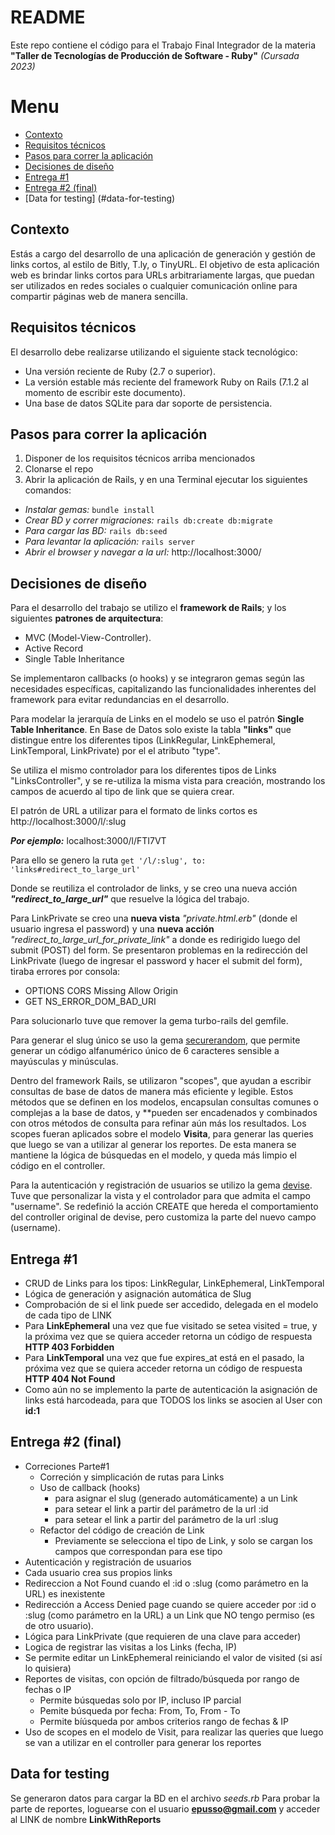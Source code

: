 # README

Este repo contiene el código para el Trabajo Final Integrador de la materia
**"Taller de Tecnologías de Producción de Software ‑ Ruby"** _(Cursada 2023)_

# Menu

- [Contexto](#contexto)
- [Requisitos técnicos](#requisitos-técnicos)
- [Pasos para correr la aplicación](#pasos-para-correr-la-aplicación)
- [Decisiones de diseño](#decisiones-de-diseño)
- [Entrega #1](#entrega-1)
- [Entrega #2 (final)](#entrega-2-final)
- [Data for testing] (#data-for-testing)

## Contexto
Estás a cargo del desarrollo de una aplicación de generación y gestión de links cortos, al estilo de Bitly,
T.ly, o TinyURL. El objetivo de esta aplicación web es brindar links cortos para URLs arbitrariamente
largas, que puedan ser utilizados en redes sociales o cualquier comunicación online para compartir
páginas web de manera sencilla.

## Requisitos técnicos
El desarrollo debe realizarse utilizando el siguiente stack tecnológico:
- Una versión reciente de Ruby (2.7 o superior).
- La versión estable más reciente del framework Ruby on Rails (7.1.2 al momento de escribir
este documento).
- Una base de datos SQLite para dar soporte de persistencia.

## Pasos para correr la aplicación

1. Disponer de los requisitos técnicos arriba mencionados
2. Clonarse el repo
3. Abrir la aplicación de Rails, y en una Terminal ejecutar los siguientes comandos:
  - _Instalar gemas:_ `bundle install`
  - _Crear BD y correr migraciones:_ `rails db:create db:migrate`
  - _Para cargar las BD:_ `rails db:seed`
  - _Para levantar la aplicación:_ `rails server`
  - _Abrir el browser y navegar a la url:_ http://localhost:3000/

## Decisiones de diseño
Para el desarrollo del trabajo se utilizo el **framework de Rails**; y los siguientes **patrones de arquitectura**:
- MVC (Model-View-Controller).
- Active Record
- Single Table Inheritance

Se implementaron callbacks (o hooks) y se integraron gemas según las necesidades específicas, capitalizando las funcionalidades inherentes del framework para evitar redundancias en el desarrollo.

Para modelar la jerarquía de Links en el modelo se uso el patrón **Single Table Inheritance**. 
En Base de Datos solo existe la tabla **"links"** que distingue entre los diferentes tipos (LinkRegular, LinkEphemeral, LinkTemporal, LinkPrivate) por el el atributo "type".

Se utiliza el mismo controlador para los diferentes tipos de Links "LinksController", y se re-utiliza la misma vista para creación, mostrando los campos de acuerdo al tipo de link que se quiera crear.

El patrón de URL a utilizar para el formato de links cortos es
http://localhost:3000/l/:slug

***Por ejemplo:*** localhost:3000/l/FTI7VT

Para ello se genero la ruta
`get '/l/:slug', to: 'links#redirect_to_large_url'`

Donde se reutiliza el controlador de links, y se creo una nueva acción ***"redirect_to_large_url"*** que resuelve la lógica del trabajo.

Para LinkPrivate se creo una **nueva vista** *"private.html.erb"* (donde el usuario ingresa el password) y una **nueva acción** *"redirect_to_large_url_for_private_link"* a donde es redirigido luego del submit (POST) del form.
Se presentaron problemas en la redirección del LinkPrivate (luego de ingresar el password y hacer el submit del form), tiraba errores por consola:
- OPTIONS CORS Missing Allow Origin
- GET NS_ERROR_DOM_BAD_URI
  
Para solucionarlo tuve que remover la gema turbo-rails del gemfile.

Para generar el slug único se uso la gema [securerandom](https://github.com/ruby/securerandom), que permite generar un código alfanumérico único de 6 caracteres sensible a mayúsculas y minúsculas.

Dentro del framework Rails, se utilizaron "scopes", que ayudan a escribir consultas de base de datos de manera más eficiente y legible.
Estos métodos que se definen en los modelos, encapsulan consultas comunes o complejas a la base de datos, y **pueden ser encadenados y combinados con otros métodos de consulta para refinar aún más los resultados. 
Los scopes fueran aplicados sobre el modelo **Visita**, para generar las queries que luego se van a utilizar al generar los reportes.
De esta manera se mantiene la lógica de búsquedas en el modelo, y queda más limpio el código en el controller.

Para la autenticación y registración de usuarios se utilizo la gema [devise](https://github.com/heartcombo/devise).
Tuve que personalizar la vista y el controlador para que admita el campo "username". 
Se redefinió la acción CREATE que hereda el comportamiento del controller original de devise, pero customiza la parte del nuevo campo (username).

## Entrega #1
- CRUD de Links para los tipos: LinkRegular, LinkEphemeral, LinkTemporal
- Lógica de generación y asignación automática de Slug
- Comprobación de si el link puede ser accedido, delegada en el modelo de cada tipo de LINK
- Para **LinkEphemeral** una vez que fue visitado se setea visited = true, y la próxima vez que se quiera acceder retorna un código de respuesta **HTTP 403 Forbidden**
- Para **LinkTemporal** una vez que fue expires_at está en el pasado, la próxima vez que se quiera acceder retorna un código de respuesta **HTTP 404 Not Found**
- Como aún no se implemento la parte de autenticación la asignación de links está harcodeada, para que TODOS los links se asocien al User con **id:1**

## Entrega #2 (final)
- Correciones Parte#1
	- Correción y simplicación de rutas para Links
	- Uso de callback (hooks) 
		- para asignar el slug (generado automáticamente) a un Link
		- para setear el link a partir del parámetro de la url :id
		- para setear el link a partir del parámetro de la url :slug
	- Refactor del código de creación de Link
		- Previamente se selecciona el tipo de Link, y solo se cargan los campos que correspondan para ese tipo
- Autenticación y registración de usuarios
- Cada usuario crea sus propios links
- Redireccion a Not Found cuando el :id o :slug (como parámetro en la URL) es inexistente
- Redirección a Access Denied page cuando se quiere acceder por :id o :slug (como parámetro en la URL) a un Link que NO tengo permiso (es de otro usuario). 
- Lógica para LinkPrivate (que requieren de una clave para acceder)
- Logica de registrar las visitas a los Links (fecha, IP)
- Se permite editar un LinkEphemeral reiniciando el valor de visited (si así lo quisiera)
- Reportes de visitas, con opción de filtrado/búsqueda por rango de fechas o IP
    - Permite búsquedas solo por IP, incluso IP parcial
    - Pemite búsqueda por fecha: From, To, From - To
    - Permite bíúsqueda por ambos criterios rango de fechas & IP
- Uso de scopes en el modelo de Visit, para realizar las queries que luego se van a utilizar en el controller para generar los reportes

## Data for testing

Se generaron datos para cargar la BD en el archivo *seeds.rb*
Para probar la parte de reportes, loguearse con el usuario **epusso@gmail.com** y acceder al LINK de nombre **LinkWithReports**
